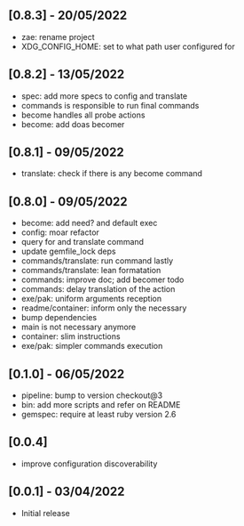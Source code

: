## [0.8.3] - 20/05/2022

- zae: rename project
- XDG_CONFIG_HOME: set to what path user configured for

## [0.8.2] - 13/05/2022

- spec: add more specs to config and translate
- commands is responsible to run final commands
- become handles all probe actions
- become: add doas becomer 

## [0.8.1] - 09/05/2022

- translate: check if there is any become command

## [0.8.0] - 09/05/2022

- become: add need? and default exec
- config: moar refactor
- query for and translate command
- update gemfile_lock deps
- commands/translate: run command lastly
- commands/translate: lean formatation
- commands: improve doc; add becomer todo
- commands: delay translation of the action
- exe/pak: uniform arguments reception
- readme/container: inform only the necessary
- bump dependencies
- main is not necessary anymore 
- container: slim instructions
- exe/pak: simpler commands execution

## [0.1.0] - 06/05/2022

- pipeline: bump to version checkout@3
- bin: add more scripts and refer on README
- gemspec: require at least ruby version 2.6
  
## [0.0.4] 

- improve configuration discoverability

## [0.0.1] - 03/04/2022

- Initial release
